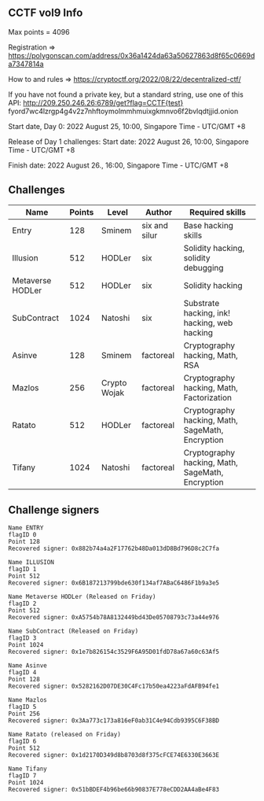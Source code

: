 ## CCTF vol9 Info
Max points = 4096

Registration => https://polygonscan.com/address/0x36a1424da63a50627863d8f65c0669da7347814a

How to and rules => https://cryptoctf.org/2022/08/22/decentralized-ctf/

If you have not found a private key, but a standard string, use one of this API:
   http://209.250.246.26:6789/get?flag=CCTF{test}
   fyord7wc4lzrgp4g4v2z7nhftoymolmmhmuixgkmnvo6f2bvlqdtjjid.onion

Start date, Day 0: 2022 August 25, 10:00, Singapore Time - UTC/GMT +8

Release of Day 1 challenges: Start date: 2022 August 26, 10:00, Singapore Time - UTC/GMT +8

Finish date: 2022 August 26., 16:00, Singapore Time - UTC/GMT +8   

## Challenges

| Name            | Points   |   Level         |  Author         |  Required skills                                   |
|-----------------|----------|-----------------|-----------------|----------------------------------------------------|
|Entry            |  128     |   Sminem        |  six and silur  |  Base hacking skills                               |
|Illusion         |  512     |   HODLer        |  six            |  Solidity hacking, solidity debugging              |
|Metaverse HODLer |  512     |   HODLer        |  six            |  Solidity hacking                                  |
|SubContract      |  1024    |   Natoshi       |  six            |  Substrate hacking, ink! hacking, web hacking      |
|Asinve           |  128     |   Sminem        |  factoreal      |  Cryptography hacking, Math, RSA                   |
|Mazlos           |  256     |   Crypto Wojak  |  factoreal      |  Cryptography hacking, Math, Factorization         |
|Ratato           |  512     |   HODLer        |  factoreal      |  Cryptography hacking, Math, SageMath, Encryption  |
|Tifany           |  1024    |   Natoshi       |  factoreal      |  Cryptography hacking, Math, SageMath, Encryption  |

## Challenge signers

    Name ENTRY
    flagID 0
    Point 128
    Recovered signer: 0x882b74a4a2F17762b48Da013dD8Bd796D8c2C7fa

    Name ILLUSION
    flagID 1
    Point 512
    Recovered signer: 0x6B187213799bde630f134af7ABaC6486F1b9a3e5

    Name Metaverse HODLer (Released on Friday)
    flagID 2
    Point 512
    Recovered signer: 0xA5754b78A8132449bd43De05708793c73a44e976

    Name SubContract (Released on Friday)
    flagID 3
    Point 1024
    Recovered signer: 0x1e7b826154c3529F6A95D01fdD78a67a60c63Af5

    Name Asinve
    flagID 4
    Point 128
    Recovered signer: 0x5282162D07DE30C4Fc17b50ea4223aFdAFB94fe1

    Name Mazlos
    flagID 5
    Point 256
    Recovered signer: 0x3Aa773c173a816eF0ab31C4e94Cdb9395C6F38BD

    Name Ratato (released on Friday)
    flagID 6
    Point 512
    Recovered signer: 0x1d2170D349d8b8703d8f375cFCE74E6330E3663E

    Name Tifany
    flagID 7
    Point 1024
    Recovered signer: 0x51bBDEF4b96be66b90837E778eCDD2AA4aBe4F83

